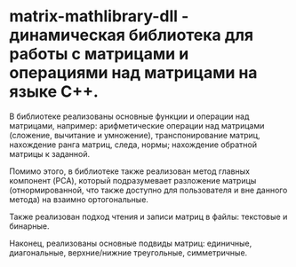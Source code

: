 # matrix-mathlibrary-dll - динамическая библиотека для работы с матрицами и операциями над матрицами на языке С++.

В библиотеке реализованы основные функции и операции над матрицами, например: арифметические операции над матрицами (сложение, вычитание и умножение), транспонирование матриц, нахождение ранга матриц, следа, нормы; нахождение обратной матрицы к заданной.

Помимо этого, в библиотеке также реализован метод главных компонент (PCA), который подразумевает разложение матрицы (отнормированной, что также доступно для пользователя и вне данного метода) на взаимно ортогональные.

Также реализован подход чтения и записи матриц в файлы: текстовые и бинарные.

Наконец, реализованы основные подвиды матриц: единичные, диагональные, верхние/нижние треугольные, симметричные. 
